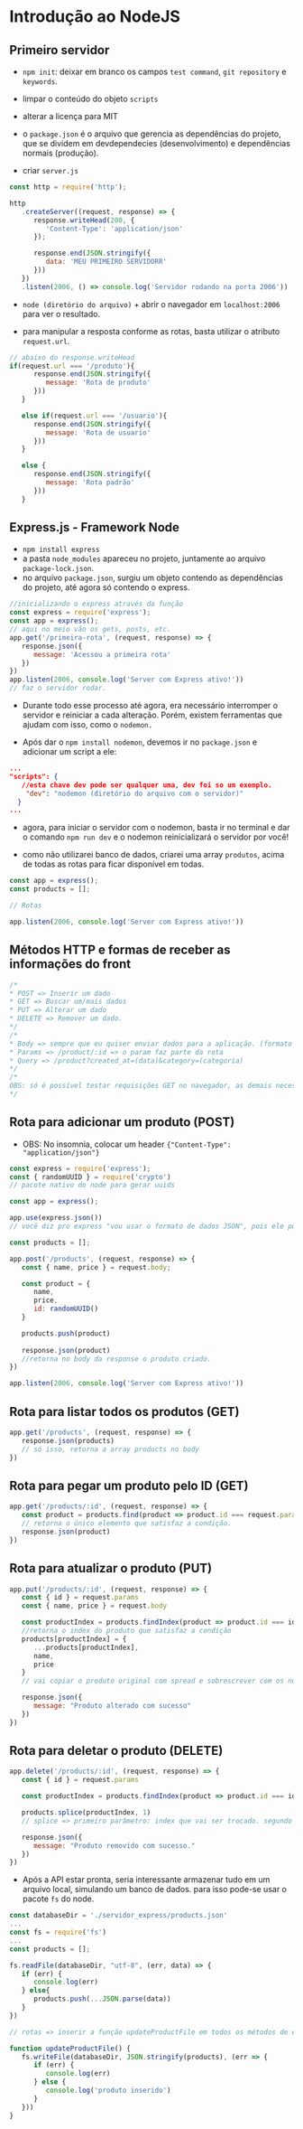 # Introdução ao NodeJS

## Primeiro servidor

- `npm init`: deixar em branco os campos `test command`, `git repository` e `keywords`.
- limpar o conteúdo do objeto `scripts`
- alterar a licença para MIT

- o `package.json` é o arquivo que gerencia as dependências do projeto, que se dividem em devdependecies (desenvolvimento) e dependências normais (produção).

- criar `server.js`
~~~js
const http = require('http');

http
   .createServer((request, response) => {
      response.writeHead(200, {
         'Content-Type': 'application/json'
      });

      response.end(JSON.stringify({
         data: 'MEU PRIMEIRO SERVIDORR'
      }))
   })
   .listen(2006, () => console.log('Servidor rodando na porta 2006'))
~~~

- `node (diretório do arquivo)` + abrir o navegador em `localhost:2006` para ver o resultado.

- para manipular a resposta conforme as rotas, basta utilizar o atributo `request.url`.

~~~js
// abaixo do response.writeHead
if(request.url === '/produto'){
      response.end(JSON.stringify({
         message: 'Rota de produto'
      }))
   }

   else if(request.url === '/usuario'){
      response.end(JSON.stringify({
         message: 'Rota de usuario'
      }))
   }

   else {
      response.end(JSON.stringify({
         message: 'Rota padrão'
      }))
   }
~~~

## Express.js - Framework Node

- `npm install express`
- a pasta `node_modules` apareceu no projeto, juntamente ao arquivo `package-lock.json`.
- no arquivo `package.json`, surgiu um objeto contendo as dependências do projeto, até agora só contendo o express.

~~~js
//inicializando o express através da função
const express = require('express');
const app = express();
// aqui no meio vão os gets, posts, etc.
app.get('/primeira-rota', (request, response) => {
   response.json({
      message: 'Acessou a primeira rota'
   })
})
app.listen(2006, console.log('Server com Express ativo!'))
// faz o servidor rodar.
~~~

- Durante todo esse processo até agora, era necessário interromper o servidor e reiniciar a cada alteração. Porém, existem ferramentas que ajudam com isso, como o `nodemon.`

- Após dar o `npm install nodemon`, devemos ir no `package.json` e adicionar um script a ele: 
~~~json
...
"scripts": {
   //esta chave dev pode ser qualquer uma, dev foi so um exemplo.
    "dev": "nodemon (diretório do arquivo com o servidor)"
  }
...
~~~

- agora, para iniciar o servidor com o nodemon, basta ir no terminal e dar o comando `npm run dev` e o nodemon reinicializará o servidor por você!

- como não utilizarei banco de dados, criarei uma array `produtos`, acima de todas as rotas para ficar disponível em todas.

~~~js
const app = express();
const products = [];

// Rotas

app.listen(2006, console.log('Server com Express ativo!'))
~~~

## Métodos HTTP e formas de receber as informações do front
~~~js
/*
* POST => Inserir um dado
* GET => Buscar um/mais dados
* PUT => Alterar um dado
* DELETE => Remover um dado.
*/
/*
* Body => sempre que eu quiser enviar dados para a aplicação. (formato JSON)
* Params => /product/:id => o param faz parte da rota
* Query => /product?created_at=(data)&category=(categoria)
*/
/*
OBS: só é possível testar requisições GET no navegador, as demais necessitam de um programa externo, como o Insomnia.
*/
~~~

## Rota para adicionar um produto (POST)
- OBS: No insomnia, colocar um header `{"Content-Type": "application/json"}`
~~~js
const express = require('express');
const { randomUUID } = require('crypto')
// pacote nativo do node para gerar uuids

const app = express();

app.use(express.json())
// você diz pro express "vou usar o formato de dados JSON", pois ele pode trabalhar com outros formatos também.

const products = [];

app.post('/products', (request, response) => {
   const { name, price } = request.body;

   const product = {
      name,
      price,
      id: randomUUID()
   }

   products.push(product)
   
   response.json(product)
   //retorna no body da response o produto criado.
})

app.listen(2006, console.log('Server com Express ativo!'))
~~~

## Rota para listar todos os produtos (GET)
~~~js
app.get('/products', (request, response) => {
   response.json(products)
   // só isso, retorna a array products no body
})
~~~

## Rota para pegar um produto pelo ID (GET)
~~~js
app.get('/products/:id', (request, response) => {
   const product = products.find(product => product.id === request.params.id)
   // retorna o único elemento que satisfaz a condição.
   response.json(product)
})
~~~

## Rota para atualizar o produto (PUT)
~~~js
app.put('/products/:id', (request, response) => {
   const { id } = request.params
   const { name, price } = request.body

   const productIndex = products.findIndex(product => product.id === id)
   //retorna o index do produto que satisfaz a condição
   products[productIndex] = {
      ...products[productIndex],
      name,
      price
   }
   // vai copiar o produto original com spread e sobrescrever com os novos dados (name e price), mantendo o id original.

   response.json({
      message: "Produto alterado com sucesso"
   })
})
~~~

## Rota para deletar o produto (DELETE)
~~~js
app.delete('/products/:id', (request, response) => {
   const { id } = request.params

   const productIndex = products.findIndex(product => product.id === id)

   products.splice(productIndex, 1)
   // splice => primeiro parâmetro: index que vai ser trocado. segundo parâmetro : define quantos elementos serão deletados.

   response.json({
      message: "Produto removido com sucesso."
   })
})
~~~
- Após a API estar pronta, seria interessante armazenar tudo em um arquivo local, simulando um banco de dados. para isso pode-se usar o pacote `fs` do node.
~~~js
const databaseDir = './servidor_express/products.json'
...
const fs = require('fs')
...
const products = [];

fs.readFile(databaseDir, "utf-8", (err, data) => {
   if (err) {
      console.log(err)
   } else{
      products.push(...JSON.parse(data))
   }
})

// rotas => inserir a função updateProductFile em todos os métodos de edição.

function updateProductFile() {
   fs.writeFile(databaseDir, JSON.stringify(products), (err => {
      if (err) {
         console.log(err)
      } else {
         console.log('produto inserido')
      }
   }))
}
~~~